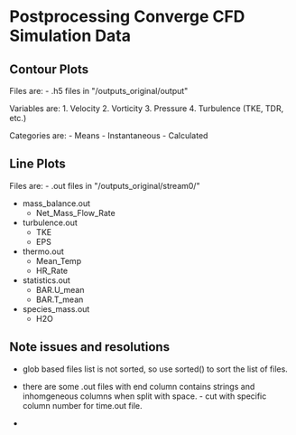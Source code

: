 # Postprocessing Converge CFD Simulation Data

## Contour Plots

Files are:
    - .h5 files in "/outputs_original/output"
    
Variables are:
    1. Velocity
    2. Vorticity
    3. Pressure
    4. Turbulence (TKE, TDR, etc.)

Categories are:
    - Means
    - Instantaneous 
    - Calculated

## Line Plots

Files are:
    - .out files in "/outputs_original/stream0/"

- mass_balance.out
    - Net_Mass_Flow_Rate
- turbulence.out
    - TKE
    - EPS
- thermo.out
    - Mean_Temp
    - HR_Rate
- statistics.out
    - BAR.U_mean
    - BAR.T_mean
- species_mass.out
    - H2O
    
    
## Note issues and resolutions

- glob based files list is not sorted, so use sorted() to sort the list of files.

- there are some .out files with end column contains strings and inhomgeneous
  columns when split with space. - cut with specific column number for time.out file.
  
- 
    

